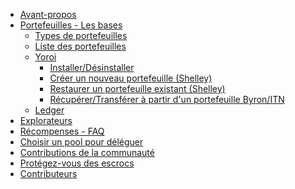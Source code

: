 - [Avant-propos](fr/index.md)
- [Portefeuilles - Les bases](fr/wallets.md)
  - [Types de portefeuilles](fr/Wallets/types.md)
  - [Liste des portefeuilles](fr/Wallets/list.md)
  - [Yoroi](fr/Wallets/Yoroi/yoroi.md)
    - [Installer/Désinstaller](fr/Wallets/Yoroi/yoroi.md#install)
    - [Créer un nouveau portefeuille (Shelley)](fr/Wallets/Yoroi/create.md)
    - [Restaurer un portefeuille existant (Shelley)](fr/Wallets/Yoroi/restore.md)
    - [Récupérer/Transférer à partir d'un portefeuille Byron/ITN](fr/Wallets/Yoroi/transfer.md)
  - [Ledger](fr/ledger.md)
- [Explorateurs](fr/explorers.md)
- [Récompenses - FAQ](fr/rewards.md)
- [Choisir un pool pour déléguer](fr/select-pool-to-delegate.md)
- [Contributions de la communauté](community-contrib.md) 
- [Protégez-vous des escrocs](fr/no-to-scam.md)
- [Contributeurs](Contributors.md)

<!--details>
<summary>To - Do </summary>
> - [Not Started yet](index.md)
  - [Wallets](wallets.md)
    - [Daedalus](Wallets/daedalus.md)
      - [Versions and Platforms](Wallets/Daedalus/versions.md)
      - [How to Install/Upgrade](Wallets/Daedalus/install.md)
      - [Create a new Wallet](Wallets/Daedalus/create.md)
      - [Restore an existing Wallet](Wallets/Daedalus/restore.md)
      - [Delegating to a pool](Wallets/Daedalus/delegate.md)
      - [Upgrading Daedalus wallet](Wallets/Daedalus/upgrade.md)
      - [Queries/Known Issues](Wallets/Daedalus/issues.md)
        - [Access Denied during install](Wallets/Daedalus/issues.md)
        - [An error occurred while sending funds](Wallets/Daedalus/issues.md)
        - [Cardano Node Crashed upon launch](Wallets/Daedalus/issues.md)
        - [CPU Utilisation too high](Wallets/Daedalus/issues.md)
    - [Yoroi](Wallets/yoroi.md)
      - [Integration with Ledger](Wallets/Yoroi/ledger.md)
      - [Queries/Known Issues](Wallets/Yoroi/FAQ.md)
        - [Ledger connection stuck on "waiting for Commands.."](Wallets/Yoroi/FAQ.md#issues)
        - [Balance is incorrect in Yoroi interface](Wallets/Yoroi/FAQ.md#resync)
        - [Emergency Workarounds](Wallets/Yoroi/FAQ.md#workarounds)
  - [Appendix](index.md)
</details-->
